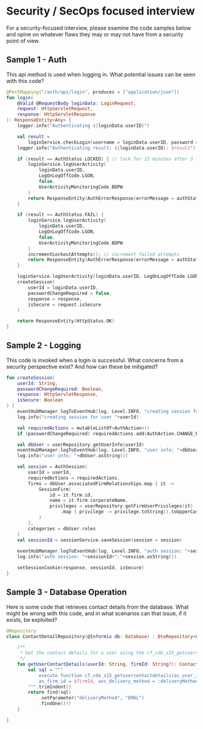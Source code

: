 # Security / SecOps focused interview

For a security-focused interview, please examine the code samples below and opine on whatever flaws they may or may not have from a security point of view.

## Sample 1 - Auth

This api method is used when logging in. What potential issues can be seen with this code?

```kotlin
@PostMapping("/auth/api/login", produces = ["application/json"])
fun login(
    @Valid @RequestBody loginData: LoginRequest,
    request: HttpServletRequest,
    response: HttpServletResponse
): ResponseEntity<Any> {
    logger.info("Authenticating ${loginData.userID}")

    val result =
        loginService.checkLogin(username = loginData.userID, password = loginData.password)
    logger.info("Authenticating result: ${loginData.userID}: $result")

    if (result == AuthStatus.LOCKED) { // lock for 15 minutes after 3 failed attempts
        loginService.logUserActivity(
            loginData.userID,
            LogOnLogOffCode.LGON,
            false,
            UserActivityMonitoringCode.BDPW
        )
        return ResponseEntity(AuthErrorResponse(errorMessage = authStatus.description), HttpStatus.UNAUTHORIZED)
    }

    if (result == AuthStatus.FAIL) {
        loginService.logUserActivity(
            loginData.userID,
            LogOnLogOffCode.LGON,
            false,
            UserActivityMonitoringCode.BDPW
        )
        incrementLockoutAttempts(); // increment failed attempts
        return ResponseEntity(AuthErrorResponse(errorMessage = authStatus.description), HttpStatus.UNAUTHORIZED)
    }

    loginService.logUserActivity(loginData.userID, LogOnLogOffCode.LGON, true)
    createSession(
        userId = loginData.userID,
        passwordChangeRequired = false,
        response = response,
        isSecure = request.isSecure
    )

    return ResponseEntity(HttpStatus.OK)
}
```

## Sample 2 - Logging

This code is invoked when a login is successful. What concerns from a security perspective exist? And how can these be mitigated?

```kotlin
fun createSession(
    userId: String,
    passwordChangeRequired: Boolean,
    response: HttpServletResponse,
    isSecure: Boolean
) {
    eventHubManager.logToEventHub(log, Level.INFO, "creating session for user "+userId)
    log.info("creating session for user "+userId)

    val requiredActions = mutableListOf<AuthAction>()
    if (passwordChangeRequired) requiredActions.add(AuthAction.CHANGE_PASSWORD)

    val dbUser = userRepository.getUserInfo(userId)
    eventHubManager.logToEventHub(log, Level.INFO, "user info: "+dbUser.asString())
    log.info("user info: "+dbUser.asString())

    val session = AuthSession(
        userId = userId,
        requiredActions = requiredActions,
        firms = dbUser.associatedFirmRelationships.map { it ->
            SessionFirm(
                id = it.firm.id,
                name = it.firm.corporateName,
                privileges = userRepository.getFirmUserPrivileges(it)
                    .map { privilege -> privilege.toString().toUpperCase() },
            )
        },
        categories = dbUser.roles
    )
    val sessionId = sessionService.saveSession(session = session)
    
    eventHubManager.logToEventHub(log, Level.INFO, "auth session: "+sessionId+":"+session.asString())
    log.info("auth session: "+sessionId+":"+session.asString())

    setSessionCookie(response, sessionId, isSecure)
}
```

## Sample 3 - Database Operation

Here is some code that retrieves contact details from the database. What might be wrong with this code, and in what scenarios can that issue, if it exists, be exploited?

```kotlin
@Repository
class ContactDetailRepository(@Informix db: Database) : DtoRepository<ContactDetail>(ContactDetail::class.java, db) {

    /**
     * Get the contact details for a user using the cf_cde_s15_getusercontactdetails function
     */
    fun getUserContactDetails(userId: String, firmId: String?): ContactDetail {
        val sql = """
            execute function cf_cde_s15_getusercontactdetails(as_user_id= $userId,
            as_firm_id = $firmId, avc_delivery_method = :deliveryMethod)
        """.trimIndent()
        return find(sql)
            .setParameter("deliveryMethod", "EMAL")
            .findOne()!!
    }

}
```
